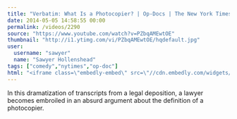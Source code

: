 ```yaml
---
title: "Verbatim: What Is a Photocopier? | Op-Docs | The New York Times"
date: 2014-05-05 14:58:55 00:00
permalink: /videos/2290
source: "https://www.youtube.com/watch?v=PZbqAMEwtOE"
thumbnail: "http://i1.ytimg.com/vi/PZbqAMEwtOE/hqdefault.jpg"
user:
  username: "sawyer"
  name: "Sawyer Hollenshead"
tags: ["comedy","nytimes","op-doc"]
html: "<iframe class=\"embedly-embed\" src=\"//cdn.embedly.com/widgets/media.html?src=http%3A%2F%2Fwww.youtube.com%2Fembed%2FPZbqAMEwtOE%3Fwmode%3Dtransparent%26feature%3Doembed&wmode=transparent&url=http%3A%2F%2Fwww.youtube.com%2Fwatch%3Fv%3DPZbqAMEwtOE&image=http%3A%2F%2Fi1.ytimg.com%2Fvi%2FPZbqAMEwtOE%2Fhqdefault.jpg&key=daaebf4d9cdd46779200162d0ca86e20&type=text%2Fhtml&schema=youtube\" width=\"854\" height=\"480\" scrolling=\"no\" frameborder=\"0\" allowfullscreen></iframe>"
---
```


In this dramatization of transcripts from a legal deposition, a lawyer becomes embroiled in an absurd argument about the definition of a photocopier.